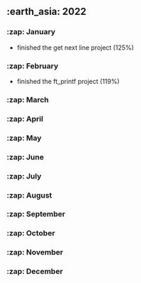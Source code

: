 <h2> :earth_asia: 2022 </h2>

<h3> :zap: January </h3>

- finished the get next line project (125%)

<h3> :zap: February </h3>

- finished the ft_printf project (119%)

<h3> :zap: March </h3>

<h3> :zap: April </h3>

<h3> :zap: May </h3>

<h3> :zap: June </h3>

<h3> :zap: July </h3>

<h3> :zap: August </h3>

<h3> :zap: September </h3>

<h3> :zap: October </h3>

<h3> :zap: November </h3>

<h3> :zap: December </h3>
